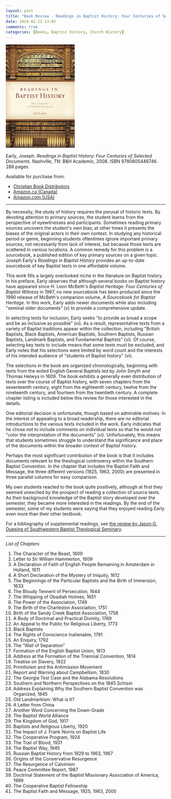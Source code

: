 ```yaml
---
layout: post
title: "Book Review - Readings in Baptist History: Four Centuries of Selected Documents by Joe Early"
date: 2014-02-12 13:05
comments: true
categories: [Books, Baptist History, Church History]
---
```


![Readings in Baptist History by Joe Early](/images/2014/02/early.jpg)

Early, Joseph. *Readings in Baptist History: Four Centuries of Selected Documents.* Nashville, TN: B&H Academic, 2008. ISBN 9780805446746. 288 pages.

Available for purchase from: 

* [Christian Book Distributors][cbd]
* [Amazon.ca (Canada)][amazon-ca]
* [Amazon.com (USA)][amazon-com]

----

By necessity, the study of history requires the perusal of historic texts. By devoting attention to primary sources, the student learns from the perspective of eyewitnesses and participants. Sometimes reading primary sources uncovers the student's own bias; at other times it presents the biases of the original actors in their own context. In studying any historical period or genre, beginning students oftentimes ignore important primary sources, not necessarily from lack of interest, but because those texts are scattered in various locations. A common remedy for this problem is a sourcebook, a published edition of key primary sources on a given topic. Joseph Early's *Readings in Baptist History* provides an up-to-date sourcebook of key Baptist texts in one affordable volume. 

This work fills a largely overlooked niche in the literature on Baptist history. In his preface, Early observes that although several books on Baptist history have appeared since H. Leon McBeth's *Baptist Heritage: Four Centuries of Baptist Witness* in 1987, no new sourcebook has been produced since the 1990 release of McBeth's companion volume, *A Sourcebook for Baptist Heritage.* In this work, Early adds newer documents while also including "seminal older documents" (v) to provide a comprehensive update. 

In selecting texts for inclusion, Early seeks "to provide as broad a scope and be as inclusive as possible" (vi). As a result, representative texts from a variety of Baptist traditions appear within the collection, including "British Baptists, Black Baptists, American Baptists, Southern Baptists, Russian Baptists, Landmark Baptists, and Fundamental Baptists" (vi). Of course, selecting key texts to include means that some texts must be excluded, and Early notes that his selections were limited by word count and the interests of his intended audience of "students of Baptist history" (vi).

The selections in the book are organized chronologically, beginning with texts from the exiled English General Baptists led by John Smyth and Thomas Helwys in 1609. The book exhibits a generally even distribution of texts over the course of Baptist history, with seven chapters from the seventeenth century, eight from the eighteenth century, twelve from the nineteenth century, and fourteen from the twentieth century. A complete chapter listing is included below this review for those interested in the details.

One editorial decision is unfortunate, though based on admirable motives. In the interest of appealing to a broad readership, there are no editorial introductions to the various texts included in the work. Early indicates that he chose not to include comments on individual texts so that he would not "color the interpretation of the documents" (vi). Unfortunately, this means that students sometimes struggle to understand the significance and place of the documents within the broader context of Baptist history.

Perhaps the most significant contribution of the book is that it includes documents relevant to the theological controversy within the Southern Baptist Convention. In the chapter that includes the Baptist Faith and Message, the three different versions (1925, 1963, 2000) are presented in three parallel columns for easy comparison.

My own students reacted to the book quite positively, although at first they seemed unexcited by the prospect of reading a collection of source texts. As their background knowledge of the Baptist story developed over the semester, they became more interested in the readings. By the end of the semester, some of my students were saying that they enjoyed reading Early even more than their other textbook.

For a bibliography of supplemental readings, see [the review by Jason G. Duesing of Southwestern Baptist Theological Seminary][duesing].

<!-- more -->

----

*List of Chapters*

1. The Character of the Beast, 1609
2. Letter to Sir William Hammerton, 1609
3. A Declaration of Faith of English People Remaining in Amsterdam in Holland, 1611
4. A Short Declaration of the Mystery of Iniquity, 1612
5. The Beginnings of the Particular Baptists and the Birth of Immersion, 1633
6. The Bloudy Tennent of Persecution, 1644
7. The Whipping of Obadiah Holmes, 1651
8. The Power of the Association, 1749
9. The Birth of the Charleston Association, 1751
10. Birth of the Sandy Creek Baptist Association, 1758
11. A Body of Doctrinal and Practical Divinity, 1769
12. An Appeal to the Public for Religious Liberty, 1773
13. Black Baptists
14. The Rights of Conscience Inalienable, 1791
15. An Enquiry, 1792
16. The “Wall of Separation”
17. Formation of the English Baptist Union, 1813
18. Address at the Formation of the Triennial Convention, 1814
19. Treatise on Slavery, 1822
20. Primitivism and the Antimission Movement
21. Report and Warning about Campbellism, 1830
22. The Georgia Test Case and the Alabama Resolutions
23. Southern and Northern Perspectives on the 1845 Schism
24. Address Explaining Why the Southern Baptist Convention was Organized, 1845
25. Old Landmarkism: What is It?
26. A Letter from China
27. Another Word Concerning the Down-Grade
28. The Baptist World Alliance
29. The Kingdom of God, 1917
30. Baptists and Religious Liberty, 1920
31. The Impact of J. Frank Norris on Baptist Life
32. The Cooperative Program, 1924
33. The Trail of Blood, 1931
34. The Baptist Way, 1945
35. Russian Baptist History from 1929 to 1963, 1967
36. Origins of the Conservative Resurgence
37. The Resurgence of Calvinism
38. Peace Committee Report, 1987
39. Doctrinal Statement of the Baptist Missionary Association of America, 1989
40. The Cooperative Baptist Fellowship
41. The Baptist Faith and Message, 1925, 1963, 2000

[cbd]: http://www.christianbook.com/Christian/Books/product?event=AFF&p=1178855&item_no=446746
[amazon-ca]: http://www.amazon.ca/gp/product/0805446745/ref=as_li_ss_tl?ie=UTF8&camp=15121&creative=390961&creativeASIN=0805446745&linkCode=as2&tag=duncanjohns04-20
[amazon-com]: http://www.amazon.com/gp/product/0805446745/ref=as_li_ss_tl?ie=UTF8&camp=1789&creative=390957&creativeASIN=0805446745&linkCode=as2&tag=duncanandmego-20
[duesing]: http://www.baptisttheology.org/book-reviews/readings-in-baptist-history